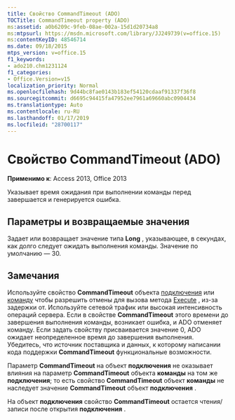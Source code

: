 ```yaml
---
title: Свойство CommandTimeout (ADO)
TOCTitle: CommandTimeout property (ADO)
ms:assetid: a0b6209c-9feb-08ae-002a-15d1d20734a8
ms:mtpsurl: https://msdn.microsoft.com/library/JJ249739(v=office.15)
ms:contentKeyID: 48546714
ms.date: 09/18/2015
mtps_version: v=office.15
f1_keywords:
- ado210.chm1231124
f1_categories:
- Office.Version=v15
localization_priority: Normal
ms.openlocfilehash: 9d44bc8fae0143b183ef54120cdaaf91337f36f8
ms.sourcegitcommit: d6695c94415fa47952ee7961a69660abc0904434
ms.translationtype: Auto
ms.contentlocale: ru-RU
ms.lasthandoff: 01/17/2019
ms.locfileid: "28700117"
---
```

# <a name="commandtimeout-property-ado"></a>Свойство CommandTimeout (ADO)


**Применимо к**: Access 2013, Office 2013

Указывает время ожидания при выполнении команды перед завершается и генерируется ошибка.

## <a name="settings-and-return-values"></a>Параметры и возвращаемые значения

Задает или возвращает значение типа **Long** , указывающее, в секундах, как долго следует ожидать выполнения команды. Значение по умолчанию — 30.

## <a name="remarks"></a>Замечания

Используйте свойство **CommandTimeout** объекта [подключения](connection-object-ado.md) или [команду](command-object-ado.md) чтобы разрешить отмены для вызова метода [Execute](https://docs.microsoft.com/office/vba/access/concepts/miscellaneous/execute-method-ado-command) , из-за задержки от. Используйте сетевой трафик или высокая интенсивность операций сервера. Если в свойстве **CommandTimeout** этого времени до завершения выполнения команды, возникает ошибка, и ADO отменяет команду. Если задать свойству присваивается значение 0, ADO ожидает неопределенное время до завершения выполнения. Убедитесь, что источник поставщика и данных, к которому написании кода поддержки **CommandTimeout** функциональные возможности.

Параметр **CommandTimeout** на объект **подключения** не оказывает влияния на параметр **CommandTimeout** объекта **команды** на том же **подключения**; то есть свойство **CommandTimeout** объект **команды** не наследует значение **CommandTimeout** объект **подключения** .

На объект **подключения** свойство **CommandTimeout** остается чтения/записи после открытия **подключения** .

